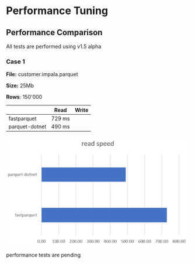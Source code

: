# Performance Tuning

## Performance Comparison

All tests are performed using v1.5 alpha

### Case 1

**File:** customer.impala.parquet

**Size:** 25Mb

**Rows**: 150'000

||Read|Write|
|-|-|-|
|fastparquet|729 ms||
|parquet-dotnet|490 ms||

![Perf00](img/perf00.png)


performance tests are pending

